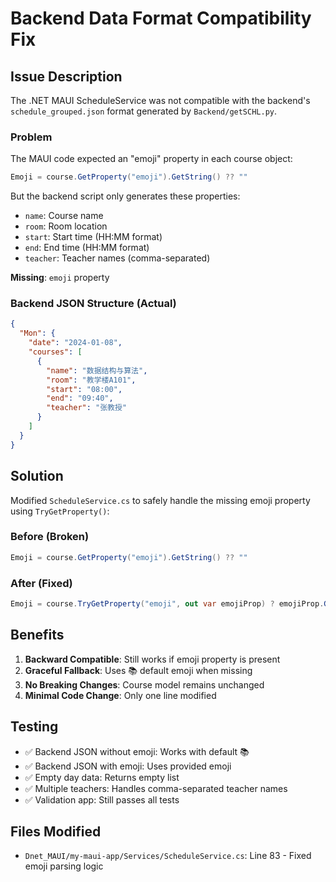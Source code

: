 # Backend Data Format Compatibility Fix

## Issue Description

The .NET MAUI ScheduleService was not compatible with the backend's `schedule_grouped.json` format generated by `Backend/getSCHL.py`.

### Problem
The MAUI code expected an "emoji" property in each course object:
```csharp
Emoji = course.GetProperty("emoji").GetString() ?? ""
```

But the backend script only generates these properties:
- `name`: Course name
- `room`: Room location  
- `start`: Start time (HH:MM format)
- `end`: End time (HH:MM format)
- `teacher`: Teacher names (comma-separated)

**Missing**: `emoji` property

### Backend JSON Structure (Actual)
```json
{
  "Mon": {
    "date": "2024-01-08",
    "courses": [
      {
        "name": "数据结构与算法",
        "room": "教学楼A101", 
        "start": "08:00",
        "end": "09:40",
        "teacher": "张教授"
      }
    ]
  }
}
```

## Solution

Modified `ScheduleService.cs` to safely handle the missing emoji property using `TryGetProperty()`:

### Before (Broken)
```csharp
Emoji = course.GetProperty("emoji").GetString() ?? ""
```

### After (Fixed)  
```csharp
Emoji = course.TryGetProperty("emoji", out var emojiProp) ? emojiProp.GetString() ?? "📚" : "📚"
```

## Benefits

1. **Backward Compatible**: Still works if emoji property is present
2. **Graceful Fallback**: Uses 📚 default emoji when missing  
3. **No Breaking Changes**: Course model remains unchanged
4. **Minimal Code Change**: Only one line modified

## Testing

- ✅ Backend JSON without emoji: Works with default 📚
- ✅ Backend JSON with emoji: Uses provided emoji
- ✅ Empty day data: Returns empty list  
- ✅ Multiple teachers: Handles comma-separated teacher names
- ✅ Validation app: Still passes all tests

## Files Modified

- `Dnet_MAUI/my-maui-app/Services/ScheduleService.cs`: Line 83 - Fixed emoji parsing logic